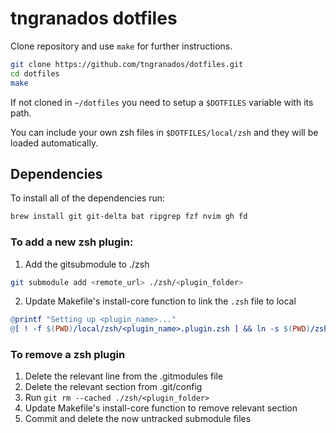 # tngranados dotfiles

Clone repository and use `make` for further instructions.

```zsh
git clone https://github.com/tngranados/dotfiles.git
cd dotfiles
make
```

If not cloned in `~/dotfiles` you need to setup a `$DOTFILES` variable with its path.

You can include your own zsh files in `$DOTFILES/local/zsh` and they will be loaded automatically.

## Dependencies

To install all of the dependencies run:
```zsh
brew install git git-delta bat ripgrep fzf nvim gh fd
```

### To add a new zsh plugin:
1. Add the gitsubmodule to ./zsh
```zsh
git submodule add <remote_url> ./zsh/<plugin_folder>
```
2. Update Makefile's install-core function to link the `.zsh` file to local
```makefile
@printf "Setting up <plugin_name>..."
@[ ! -f $(PWD)/local/zsh/<plugin_name>.plugin.zsh ] && ln -s $(PWD)/zsh/<plugin_folder/<plugin_name>.plugin.zsh $(PWD)/local/zsh/<plugin_name>.plugin.zsh && printf "done\n" || printf "already done\n"
```

### To remove a zsh plugin
1. Delete the relevant line from the .gitmodules file
2. Delete the relevant section from .git/config
3. Run `git rm --cached ./zsh/<plugin_folder>`
4. Update Makefile's install-core function to remove relevant section
5. Commit and delete the now untracked submodule files
